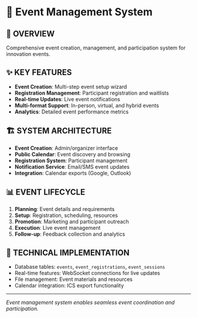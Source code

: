 # 🎪 Event Management System

## 🎯 **OVERVIEW**
Comprehensive event creation, management, and participation system for innovation events.

## ✨ **KEY FEATURES**
- **Event Creation**: Multi-step event setup wizard
- **Registration Management**: Participant registration and waitlists
- **Real-time Updates**: Live event notifications
- **Multi-format Support**: In-person, virtual, and hybrid events
- **Analytics**: Detailed event performance metrics

## 🏗️ **SYSTEM ARCHITECTURE**
- **Event Creation**: Admin/organizer interface
- **Public Calendar**: Event discovery and browsing
- **Registration System**: Participant management
- **Notification Service**: Email/SMS event updates
- **Integration**: Calendar exports (Google, Outlook)

## 📊 **EVENT LIFECYCLE**
1. **Planning**: Event details and requirements
2. **Setup**: Registration, scheduling, resources
3. **Promotion**: Marketing and participant outreach
4. **Execution**: Live event management
5. **Follow-up**: Feedback collection and analytics

## 🔧 **TECHNICAL IMPLEMENTATION**
- Database tables: `events`, `event_registrations`, `event_sessions`
- Real-time features: WebSocket connections for live updates
- File management: Event materials and resources
- Calendar integration: ICS export functionality

---

*Event management system enables seamless event coordination and participation.*